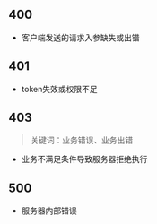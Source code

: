 ## 400
* 客户端发送的请求入参缺失或出错

## 401
* token失效或权限不足

## 403
> 关键词：业务错误、业务出错
* 业务不满足条件导致服务器拒绝执行

## 500
* 服务器内部错误

